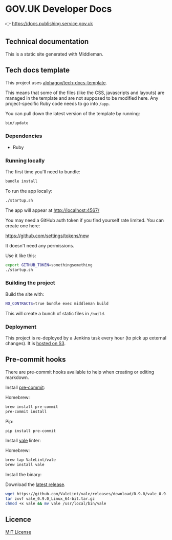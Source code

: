 # GOV.UK Developer Docs

👉 https://docs.publishing.service.gov.uk

## Technical documentation

This is a static site generated with Middleman.

## Tech docs template

This project uses [alphagov/tech-docs-template](https://github.com/alphagov/tech-docs-template).

This means that some of the files (like the CSS, javascripts and layouts) are
managed in the template and are not supposed to be modified here. Any project-specific
Ruby code needs to go into `/app`.

You can pull down the latest version of the template by running:

```sh
bin/update
```

### Dependencies

- Ruby

### Running locally

The first time you'll need to bundle:

```sh
bundle install
```

To run the app locally:

```sh
./startup.sh
```

The app will appear at [http://localhost:4567/](http://localhost:4567/)

You may need a GitHub auth token if you find yourself rate limited. You can create one here:

https://github.com/settings/tokens/new

It doesn't need any permissions.

Use it like this:

```sh
export GITHUB_TOKEN=somethingsomething
./startup.sh
```

### Building the project

Build the site with:

```sh
NO_CONTRACTS=true bundle exec middleman build
```

This will create a bunch of static files in `/build`.

### Deployment

This project is re-deployed by a Jenkins task every hour (to pick up external
changes). It is [hosted on S3][terraform].

## Pre-commit hooks

There are pre-commit hooks available to help when creating or editing markdown.

Install [pre-commit][]:

Homebrew:

```sh
brew install pre-commit
pre-commit install
```

Pip:

```sh
pip install pre-commit
```

Install [vale][] linter:

Homebrew:

```sh
brew tap ValeLint/vale
brew install vale
```

Install the binary:

Download the [latest release](https://github.com/valelint/vale/releases).

```sh
wget https://github.com/ValeLint/vale/releases/download/0.9.0/vale_0.9.0_Linux_64-bit.tar.gz
tar zxvf vale_0.9.0_Linux_64-bit.tar.gz
chmod +x vale && mv vale /usr/local/bin/vale
```

## Licence

[MIT License](LICENCE.md)

[terraform]: https://github.com/alphagov/govuk-terraform-provisioning/tree/master/projects/developer_docs/resources
[pre-commit]: https://github.com/pre-commit/pre-commit
[vale]: https://github.com/ValeLint/vale
